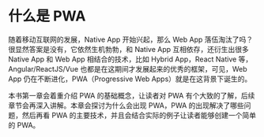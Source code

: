 # 什么是 PWA

随着移动互联网的发展，Native App 开始兴起，那么 Web App 落伍淘汰了吗？很显然答案是没有，它依然生机勃勃，和 Native App 互相依存，还衍生出很多 Native App 和 Web App 相结合的技术，比如 Hybrid App，React Native 等，Angular/ReactJS/Vue 也都是在这期间才发展起来的优秀的框架，可见，Web App 仍在不断进化，PWA（Progressive Web Apps）就是在这背景下诞生的。

本书第一章会着重介绍 PWA 的基础概念，让读者对 PWA 有个大致的了解，后续章节会再深入讲解。本章会探讨为什么会出现 PWA，PWA 的出现解决了哪些问题，然后再看 PWA 的主要技术，并且会结合实际的例子让读者能够创建一个简单的 PWA。
